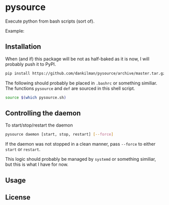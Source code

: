 pysource
===

Execute python from bash scripts (sort of).

Example:


Installation
---

When (and if) this package will be not as half-baked as it is now, I will probably push it to PyPI.
```bash
pip install https://github.com/dankilman/pysource/archive/master.tar.gz
```

The following should probably be placed in `.bashrc` or something similiar.
The functions `pysource` and `def` are sourced in this shell script.
```bash
source $(which pysource.sh)
```

Controlling the daemon
---

To start/stop/restart the daemon
```bash
pysource daemon [start, stop, restart] [--force]
```

If the daemon was not stopped in a clean manner, pass `--force` to either `start` or `restart`.

This logic should probably be managed by `systemd` or something similiar, but this is what I have for now.


Usage
---



License
---

